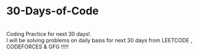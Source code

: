 # 30-Days-of-Code
<br/> Coding Practice for next 30 days!. 
<br/> I will be solving problems on daily basis for next 30 days from LEETCODE , CODEFORCES & GFG !!!!!

